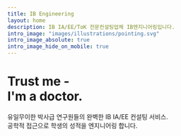 ```yaml
---
title: IB Engineering
layout: home
description: IB IA/EE/ToK 전문컨설팅업체 IB엔지니어링입니다.
intro_image: "images/illustrations/pointing.svg"
intro_image_absolute: true
intro_image_hide_on_mobile: true
---
```


# Trust me - <br/> I'm a doctor.

유일무이한 박사급 연구원들의 완벽한 IB IA/EE 컨설팅 서비스. <br> 공학적 접근으로 학생의 성적을 엔지니어링 합니다. <br> 
